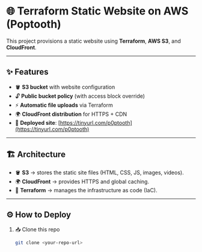 # 🌐 Terraform Static Website on AWS (Poptooth)

This project provisions a static website using **Terraform**, **AWS S3**, and **CloudFront**.

---

## ✨ Features
- 🪣 **S3 bucket** with website configuration
- 🔓 **Public bucket policy** (with access block override)
- ⚡ **Automatic file uploads** via Terraform
- 🌍 **CloudFront distribution** for HTTPS + CDN
- 🚀 **Deployed site**: [https://tinyurl.com/p0ptooth](https://tinyurl.com/p0ptooth)

---

## 🏗️ Architecture
- 🪣 **S3** → stores the static site files (HTML, CSS, JS, images, videos).
- 🌍 **CloudFront** → provides HTTPS and global caching.
- 📜 **Terraform** → manages the infrastructure as code (IaC).

---

## ⚙️ How to Deploy
1. 📥 Clone this repo  
   ```bash
   git clone <your-repo-url>
